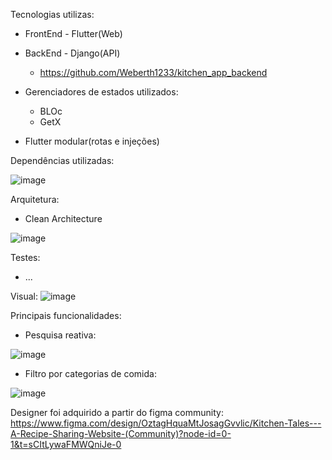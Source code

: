 

Tecnologias utilizas:
 - FrontEnd - Flutter(Web)
 - BackEnd - Django(API)
    - https://github.com/Weberth1233/kitchen_app_backend
      
 - Gerenciadores de estados utilizados:
   - BLOc
   - GetX
 - Flutter modular(rotas e injeções)

Dependências utilizadas:
  
![image](https://github.com/user-attachments/assets/d5d0260b-6e1c-4ea2-80c4-59fb91074b95)

 Arquitetura:
  -  Clean Architecture

 ![image](https://github.com/user-attachments/assets/be49ef62-5796-4aed-bf14-df3a207e1fa0)


Testes:
 - ...

Visual:
![image](https://github.com/user-attachments/assets/5f2b16a7-4475-494f-827d-23d26680db3a)

Principais funcionalidades:
 - Pesquisa reativa:
   
![image](https://github.com/user-attachments/assets/e66494f2-823b-4628-a064-49428b4a8803)

 - Filtro por categorias de comida:

![image](https://github.com/user-attachments/assets/a4f97dd4-18e4-48f6-9174-d9a87e905974)



Designer foi adquirido a partir do figma community:
https://www.figma.com/design/OztagHquaMtJosagGvvlic/Kitchen-Tales---A-Recipe-Sharing-Website-(Community)?node-id=0-1&t=sCItLywaFMWQniJe-0
